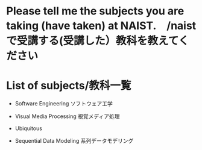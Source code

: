 # Please tell me the subjects you are taking (have taken) at NAIST.　/naistで受講する(受講した）教科を教えてください


# List of subjects/教科一覧
- Software Engineering ソフトウェア工学

- Visual Media Processing 視覚メディア処理


- Ubiquitous

- Sequential Data Modeling 系列データモデリング
